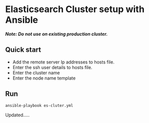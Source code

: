 # Elasticsearch Cluster setup with Ansible

**_Note: Do not use on existing production cluster._**

## Quick start

- Add the remote server Ip addresses to hosts file.
- Enter the ssh user details to hosts file.
- Enter the cluster name
- Enter the node name template

## Run

```
ansible-playbook es-cluter.yml
```


Updated.....
